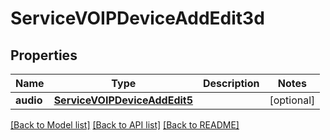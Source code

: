 # ServiceVOIPDeviceAddEdit3d

## Properties
Name | Type | Description | Notes
------------ | ------------- | ------------- | -------------
**audio** | [**ServiceVOIPDeviceAddEdit5**](ServiceVOIPDeviceAddEdit5.md) |  | [optional] 

[[Back to Model list]](../README.md#documentation-for-models) [[Back to API list]](../README.md#documentation-for-api-endpoints) [[Back to README]](../README.md)


